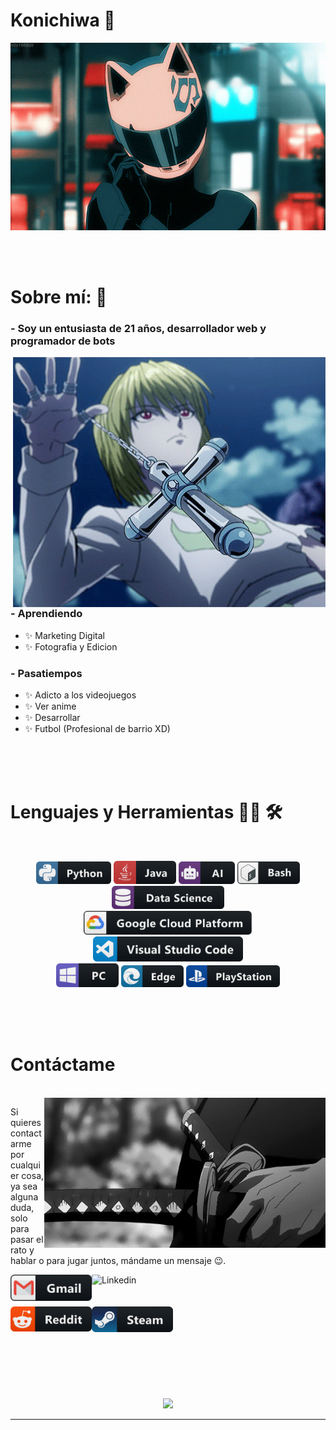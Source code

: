 # Konichiwa 👋

<div align="center">
<img height="300" width="700" alt="GIF" align="center" src="https://github.com/IsTrshx/IsTrshx/blob/main/assets/000111.gif">
</div>

</br>
</br>
</br>

# Sobre mí: 💬

### - Soy un entusiasta de 21 años, desarrollador web y programador de bots

<img height="400" width="500" alt="GIF" align="right" src="https://github.com/IsTrshx/IsTrshx/blob/main/assets/000555.gif">

### - Aprendiendo

- ✨ Marketing Digital
- ✨ Fotografia y Edicion

### - Pasatiempos

- ✨ Adicto a los videojuegos
- ✨ Ver anime
- ✨ Desarrollar
- ✨ Futbol (Profesional de barrio XD)

</br>
</br>
</br>

# Lenguajes y Herramientas 👨‍💻 🛠
</br>

<p align="center">

<!-- For more icons please follow  https://github.com/MikeCodesDotNET/ColoredBadges -->
<img src="https://github.com/IsTrshx/IsTrshx/blob/main/assets/icons/python.png" alt="python" width="120" hight="50">
<img src="https://github.com/IsTrshx/IsTrshx/blob/main/assets/icons/java.png" alt="java"  width="100" hight="50">
<img src="https://github.com/IsTrshx/IsTrshx/blob/main/assets/icons/ai.png" alt="AI" width="90" hight="50">
<img src="https://github.com/IsTrshx/IsTrshx/blob/main/assets/icons/bash.png" alt="bash" width="100" hight="50">
<img src="https://github.com/IsTrshx/IsTrshx/blob/main/assets/icons/datascience.png" alt="datascience" width="180" hight="50">
</br>
<img src="https://github.com/IsTrshx/IsTrshx/blob/main/assets/icons/google_cloud_platform.png" alt="google_cloud_platform" width="270" hight="50">
<img src="https://github.com/IsTrshx/IsTrshx/blob/main/assets/icons/visualstudio_code.png" alt="visualstudio_code" width="240" hight="50">
</br>
<img src="https://github.com/IsTrshx/IsTrshx/blob/main/assets/icons/pc.png" alt="pc" width="100" hight="50">
<img src="https://github.com/IsTrshx/IsTrshx/blob/main/assets/icons/edge.png" alt="edge" width="100" hight="50">
<img src="https://github.com/IsTrshx/IsTrshx/blob/main/assets/icons/playstation%403x.png" alt="playstation" width="150" hight="50">
</p>
</br>
</br>
</br>



# Contáctame

<p>
 </br>


<img hight="320" width="450" align="right" alt="GIF" src="https://github.com/IsTrshx/IsTrshx/blob/main/assets/000222.gif">


Si quieres contactarme por cualquier cosa, ya sea alguna duda, solo para pasar el rato y hablar o para jugar juntos, mándame un mensaje 😉.

<a href="mailto:istrshx@gmail.com">
 <img align="left" alt="Gmail" width="130" hight="100" src="https://github.com/IsTrshx/IsTrshx/blob/main/assets/icons/gmail.png" />
</a>
<a href="https://www.linkedin.com/in/">
  <img align="left" alt="Linkedin" width="150" hight="100" src="" />
</br>
</br>
</br>
</a>
<a href="https://www.reddit.com/user/">
  <img align="left" alt=" Reddit" width="130" hight="100" src="https://github.com/IsTrshx/IsTrshx/blob/main/assets/icons/reddit.png" />
</a>
<a href="https://steamcommunity.com/profiles/76561199690633134/">
  <img align="left" alt="Steam" width="130" hight="100" src="https://github.com/IsTrshx/IsTrshx/blob/main/assets/icons/steam.png" />
</a>
 </p>
 

</br>
</br>
</br>
</br>
</br>
</br>
</br>



<p align="center" >  
  <a href="https://github.com/anuraghazra/github-readme-stats"> 
<img  src="https://github-readme-stats.vercel.app/api?username=IsTrshx&&show_icons=true&theme=radical"/>
  </a>
  </p>

*************
